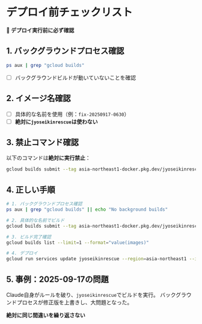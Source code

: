 # デプロイ前チェックリスト

**🚨 デプロイ実行前に必ず確認**

## 1. バックグラウンドプロセス確認
```bash
ps aux | grep "gcloud builds"
```
- [ ] バックグラウンドビルドが動いていないことを確認

## 2. イメージ名確認
- [ ] 具体的な名前を使用（例：`fix-20250917-0630`）
- [ ] **絶対に`jyoseikinrescue`は使わない**

## 3. 禁止コマンド確認
以下のコマンドは**絶対に実行禁止**：
```bash
gcloud builds submit --tag asia-northeast1-docker.pkg.dev/jyoseikinrescue/jyoseikinrescue/jyoseikinrescue .
```

## 4. 正しい手順
```bash
# 1. バックグラウンドプロセス確認
ps aux | grep "gcloud builds" || echo "No background builds"

# 2. 具体的な名前でビルド
gcloud builds submit --tag asia-northeast1-docker.pkg.dev/jyoseikinrescue/jyoseikinrescue/fix-YYYYMMDD-HHMM .

# 3. ビルド完了確認
gcloud builds list --limit=1 --format="value(images)"

# 4. デプロイ
gcloud run services update jyoseikinrescue --region=asia-northeast1 --image=EXACT_IMAGE_FROM_STEP3
```

## 5. 事例：2025-09-17の問題
Claude自身がルールを破り、`jyoseikinrescue`でビルドを実行。
バックグラウンドプロセスが修正版を上書きし、大問題となった。

**絶対に同じ間違いを繰り返さない**